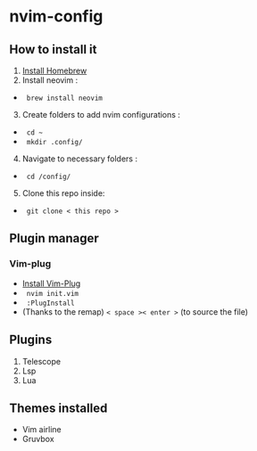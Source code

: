 # nvim-config
## How to install it 
1. <a href="https://brew.sh"> Install Homebrew </a> 
2. Install neovim : 
  - <code> brew install neovim </code> 
3. Create folders to add nvim configurations : 
  - <code> cd ~ </code>
  - <code> mkdir .config/ </code>
4. Navigate to necessary folders : 
  - <code> cd /config/ </code>
5. Clone this repo inside: 
  - <code> git clone < this repo > </code> 

## Plugin manager 
### Vim-plug
  - <a href="https://github.com/junegunn/vim-plug"> Install Vim-Plug </a> 
  - <code> nvim init.vim </code> 
  - <code> :PlugInstall </code> 
  - (Thanks to the remap) <code>< space >< enter ></code> (to source the file) 
 
## Plugins
1. Telescope 
2. Lsp 
3. Lua
  
## Themes installed
- Vim airline
- Gruvbox
